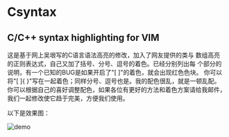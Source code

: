 # Csyntax
## C/C++ syntax highlighting for VIM

这是基于网上吴垠写的C语言语法高亮的修改，加入了网友提供的类与
数组高亮的正则表达式，自己又加了括号、分号、逗号的着色。已经分别列出每
个部分的说明，有一个已知的BUG是如果开启了"[   ]"的着色，就会出现红色色块。
你可以将"[   ]{   }"写在一起着色；同样分号、逗号也是。我的配色很乱，就是一顿乱配。
你可以根据自己的喜好调整配色，如果各位有更好的方法和着色方案请给我邮件，我们一起修改使它趋于完美，方便我们使用。

以下是效果图：

![demo](https://raw.githubusercontent.com/snakeleon/Csyntax/master/demo.jpg)
